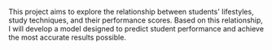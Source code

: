 This project aims to explore the relationship between students' lifestyles, study techniques, and their performance scores. Based on this relationship, I will develop a model designed to predict student performance and achieve the most accurate results possible.
